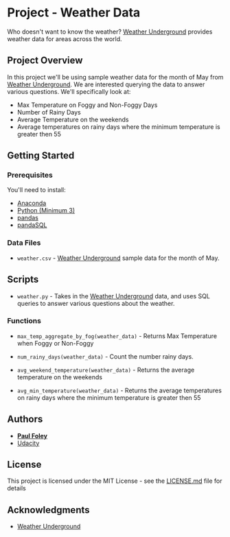 # Project - Weather Data

Who doesn't want to know the weather? [Weather Underground](https://www.wunderground.com/) provides weather data for areas across the world.


## Project Overview

In this project we'll be using sample weather data for the month of May from [Weather Underground](https://www.wunderground.com/). We are interested querying the data to answer various questions. We'll specifically look at:

* Max Temperature on Foggy and Non-Foggy Days
* Number of Rainy Days
* Average Temperature on the weekends
* Average temperatures on rainy days where the minimum temperature is greater then 55


## Getting Started

### Prerequisites

You'll need to install:

* [Anaconda](https://www.continuum.io/downloads)
* [Python (Minimum 3)](https://www.continuum.io/blog/developer-blog/python-3-support-anaconda)
* [pandas](http://pandas.pydata.org/)
* [pandaSQL](https://pypi.python.org/pypi/pandasql)


### Data Files

* `weather.csv` - [Weather Underground](https://www.wunderground.com/) sample data for the month of May.


## Scripts

* `weather.py` - Takes in the [Weather Underground](https://www.wunderground.com/) data, and uses SQL queries to answer various questions about the weather.

### Functions

* `max_temp_aggregate_by_fog(weather_data)` - Returns Max Temperature when Foggy or Non-Foggy

* `num_rainy_days(weather_data)` - Count the number rainy days.

* `avg_weekend_temperature(weather_data)` - Returns the average temperature on the weekends

* `avg_min_temperature(weather_data)` - Returns the average temperatures on rainy days where the minimum temperature is greater then 55


## Authors

* **[Paul Foley](https://github.com/paulfoley)**
* [Udacity](https://www.udacity.com/)


## License

This project is licensed under the MIT License - see the [LICENSE.md](LICENSE.md) file for details


## Acknowledgments

* [Weather Underground](https://www.wunderground.com/)
